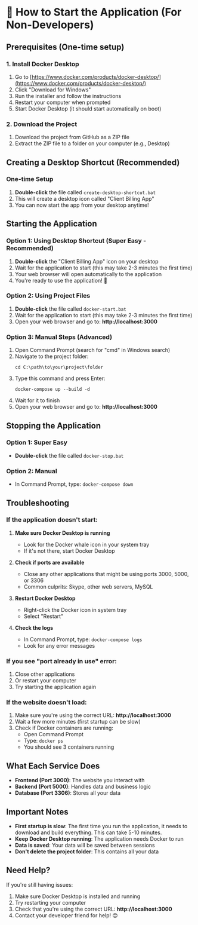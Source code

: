 # 🚀 How to Start the Application (For Non-Developers)

## Prerequisites (One-time setup)

### 1. Install Docker Desktop

1. Go to [https://www.docker.com/products/docker-desktop/](https://www.docker.com/products/docker-desktop/)
2. Click "Download for Windows"
3. Run the installer and follow the instructions
4. Restart your computer when prompted
5. Start Docker Desktop (it should start automatically on boot)

### 2. Download the Project

1. Download the project from GitHub as a ZIP file
2. Extract the ZIP file to a folder on your computer (e.g., Desktop)

## Creating a Desktop Shortcut (Recommended)

### One-time Setup

1. **Double-click** the file called `create-desktop-shortcut.bat`
2. This will create a desktop icon called "Client Billing App"
3. You can now start the app from your desktop anytime!

## Starting the Application

### Option 1: Using Desktop Shortcut (Super Easy - Recommended)

1. **Double-click** the "Client Billing App" icon on your desktop
2. Wait for the application to start (this may take 2-3 minutes the first time)
3. Your web browser will open automatically to the application
4. You're ready to use the application! 🎉

### Option 2: Using Project Files

1. **Double-click** the file called `docker-start.bat`
2. Wait for the application to start (this may take 2-3 minutes the first time)
3. Open your web browser and go to: **http://localhost:3000**

### Option 3: Manual Steps (Advanced)

1. Open Command Prompt (search for "cmd" in Windows search)
2. Navigate to the project folder:
   ```
   cd C:\path\to\your\project\folder
   ```
3. Type this command and press Enter:
   ```
   docker-compose up --build -d
   ```
4. Wait for it to finish
5. Open your web browser and go to: **http://localhost:3000**

## Stopping the Application

### Option 1: Super Easy

- **Double-click** the file called `docker-stop.bat`

### Option 2: Manual

- In Command Prompt, type: `docker-compose down`

## Troubleshooting

### If the application doesn't start:

1. **Make sure Docker Desktop is running**

   - Look for the Docker whale icon in your system tray
   - If it's not there, start Docker Desktop

2. **Check if ports are available**

   - Close any other applications that might be using ports 3000, 5000, or 3306
   - Common culprits: Skype, other web servers, MySQL

3. **Restart Docker Desktop**

   - Right-click the Docker icon in system tray
   - Select "Restart"

4. **Check the logs**
   - In Command Prompt, type: `docker-compose logs`
   - Look for any error messages

### If you see "port already in use" error:

1. Close other applications
2. Or restart your computer
3. Try starting the application again

### If the website doesn't load:

1. Make sure you're using the correct URL: **http://localhost:3000**
2. Wait a few more minutes (first startup can be slow)
3. Check if Docker containers are running:
   - Open Command Prompt
   - Type: `docker ps`
   - You should see 3 containers running

## What Each Service Does

- **Frontend (Port 3000)**: The website you interact with
- **Backend (Port 5000)**: Handles data and business logic
- **Database (Port 3306)**: Stores all your data

## Important Notes

- **First startup is slow**: The first time you run the application, it needs to download and build everything. This can take 5-10 minutes.
- **Keep Docker Desktop running**: The application needs Docker to run
- **Data is saved**: Your data will be saved between sessions
- **Don't delete the project folder**: This contains all your data

## Need Help?

If you're still having issues:

1. Make sure Docker Desktop is installed and running
2. Try restarting your computer
3. Check that you're using the correct URL: **http://localhost:3000**
4. Contact your developer friend for help! 😊
